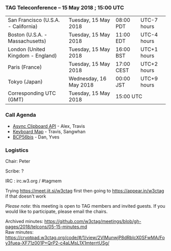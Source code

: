 ### TAG Teleconference – 15 May 2018 ; 15:00 UTC

<table>
<tr><td> San Francisco (U.S.A. - California) <td> Tuesday, 15 May 2018 <td> 08:00 PDT <td> UTC-7 hours
<tr><td> Boston (U.S.A. - Massachusetts) <td> Tuesday, 15 May 2018 <td> 11:00 EDT <td> UTC-4 hours
<tr><td> London (United Kingdom - England) <td> Tuesday, 15 May 2018 <td> 16:00 BST <td> UTC+1 hours
<tr><td> Paris (France) <td> Tuesday, 15 May 2018 <td> 17:00 CEST <td> UTC+2 hours
<tr><td> Tokyo (Japan) <td> Wednesday, 16 May 2018 <td> 00:00 JST <td> UTC+9 hours
<tr><td> Corresponding UTC (GMT) <td> Tuesday, 15 May 2018 <td colspan=2> 15:00 UTC
</table>


### Call Agenda

* [Async Clipboard API](https://github.com/w3ctag/design-reviews/issues/222) - Alex, Travis
* [Keyboard Map](https://github.com/w3ctag/design-reviews/issues/238) - Travis, Sangwhan
* [BCP56bis](https://github.com/w3ctag/design-reviews/issues/232) - Dan, Yves


### Logistics

Chair: Peter

Scribe: ?

IRC : irc.w3.org / #tagmem

Trying https://meet.jit.si/w3ctag first then going to  https://appear.in/w3ctag if that doesn't work

*Please note*: this meeting is open to TAG members and invited guests. If you would like to participate, please email the chairs.

Archived minutes: https://github.com/w3ctag/meetings/blob/gh-pages/2018/telcons/05-15-minutes.md  
Raw minutes: https://cryptpad.w3ctag.org/code/#/1/view/2VlMunwjP8dRbIcX0SFwMA/Foy3fuea-XF71z001P+QrP2-c4aLMsL1X1mterrtUSg/
